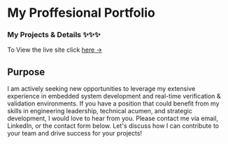 # My Proffesional Portfolio

### My Projects & Details ✨✨✨

To View the live site click [here &rarr;](https://rakeshukrishna.github.io/Portfolio/)

## Purpose

I am actively seeking new opportunities to leverage my extensive experience in embedded system development and real-time verification & validation environments. If you have a position that could benefit from my skills in engineering leadership, technical acumen, and strategic development, I would love to hear from you. Please contact me via email, LinkedIn, or the contact form below.
Let's discuss how I can contribute to your team and drive success for your projects!
